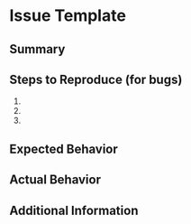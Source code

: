 # Issue Template

## Summary

<!-- Briefly describe the issue or feature request -->

## Steps to Reproduce (for bugs)
1. 
2. 
3. 

## Expected Behavior

<!-- What did you expect to happen? -->

## Actual Behavior

<!-- What actually happened? -->

## Additional Information

<!-- Any other context, logs, or screenshots? -->
